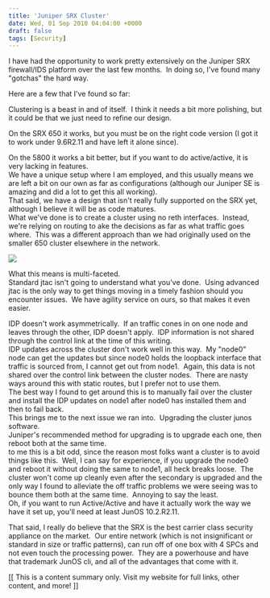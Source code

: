 ```yaml
---
title: 'Juniper SRX Cluster'
date: Wed, 01 Sep 2010 04:04:00 +0000
draft: false
tags: [Security]
---
```


I have had the opportunity to work pretty extensively on the Juniper SRX firewall/IDS platform over the last few months.  In doing so, I've found many "gotchas" the hard way.  
  
Here are a few that I've found so far:  
  
Clustering is a beast in and of itself.  I think it needs a bit more polishing, but it could be that we just need to refine our design.  
  
On the SRX 650 it works, but you must be on the right code version (I got it to work under 9.6R2.11 and have left it alone since).  
  
On the 5800 it works a bit better, but if you want to do active/active, it is very lacking in features.  
We have a unique setup where I am employed, and this usually means we are left a bit on our own as far as configurations (although our Juniper SE is amazing and did a lot to get this all working).  
That said, we have a design that isn't really fully supported on the SRX yet, although I believe it will be as code matures.  
What we've done is to create a cluster using no reth interfaces.  Instead, we're relying on routing to ake the decisions as far as what traffic goes where.  This was a different approach than we had originally used on the smaller 650 cluster elsewhere in the network.  
  

[![](http://1.bp.blogspot.com/_t5EEUl7btNU/TH18bIBhtkI/AAAAAAAACn4/wgLW1b-H7Zs/s320/simplesrx.png)](http://1.bp.blogspot.com/_t5EEUl7btNU/TH18bIBhtkI/AAAAAAAACn4/wgLW1b-H7Zs/s1600/simplesrx.png)

  
  
What this means is multi-faceted.  
Standard jtac isn't going to understand what you've done.  Using advanced jtac is the only way to get things moving in a timely fashion should you encounter issues.  We have agility service on ours, so that makes it even easier.  
  
IDP doesn't work asymmetrically.  If an traffic cones in on one node and leaves through the other, IDP doesn't apply.  IDP information is not shared through the control link at the time of this writing.  
IDP updates across the cluster don't work well in this way.  My "node0" node can get the updates but since node0 holds the loopback interface that traffic is sourced from, I cannot get out from node1.  Again, this data is not shared over the control link between the cluster nodes.  There are nasty ways around this with static routes, but I prefer not to use them.    
The best way I found to get around this is to manually fail over the cluster and install the IDP updates on node1 after node0 has installed them and then to fail back.  
This brings me to the next issue we ran into.  Upgrading the cluster junos software.  
Juniper's recommended method for upgrading is to upgrade each one, then reboot both at the same time.  
to me this is a bit odd, since the reason most folks want a cluster is to avoid things like this.  Well, I can say for experience, if you upgrade the node0 and reboot it without doing the same to node1, all heck breaks loose.  The cluster won't come up cleanly even after the secondary is upgraded and the only way I found to alleviate the off traffic problems we were seeing was to bounce them both at the same time.  Annoying to say the least.  
Oh, if you want to run Active/Active and have it actually work the way we have it set up, you'll need at least JunOS 10.2.R2.11.  
  
That said, I really do believe that the SRX is the best carrier class security appliance on the market.  Our entire network (which is not insignificant or standard in size or traffic patterns), can run off of one box with 4 SPCs and not even touch the processing power.  They are a powerhouse and have that trademark JunOS cli, and all of the advantages that come with it.

\[\[ This is a content summary only. Visit my website for full links, other content, and more! \]\]